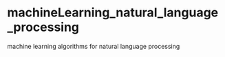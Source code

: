 # machineLearning_natural_language_processing
machine learning algorithms for natural language processing
